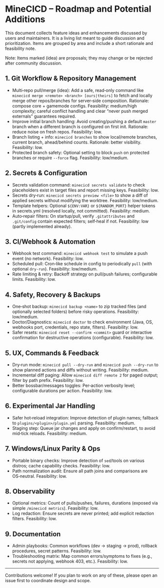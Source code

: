 # MineCICD – Roadmap and Potential Additions

This document collects feature ideas and enhancements discussed by users and maintainers. It is a living list meant to guide discussion and prioritization. Items are grouped by area and include a short rationale and feasibility note.

Note: Items marked (idea) are proposals; they may change or be rejected after community discussion.

## 1. Git Workflow & Repository Management
- Multi‑repo pull/merge (idea): Add a safe, read‑only command like `minecicd merge <remote> <branch> [ours|theirs]` to fetch and locally merge other repos/branches for server‑side composition. Rationale: compose core + gamemode configs. Feasibility: medium/high complexity; careful conflict handling and clear “never push merged externals” guarantees required.
- Improve initial branch handling: Avoid creating/pushing a default `master` branch when a different branch is configured on first init. Rationale: reduce noise on fresh repos. Feasibility: low.
- Branch listing + info: `minecicd branches` to show local/remote branches, current branch, ahead/behind counts. Rationale: better visibility. Feasibility: low.
- Protected branch safety: Optional setting to block `push` on protected branches or require `--force` flag. Feasibility: low/medium.

## 2. Secrets & Configuration
- Secrets validation command: `minecicd secrets validate` to check placeholders exist in target files and report missing keys. Feasibility: low.
- Secrets dry‑run: `minecicd secrets preview <file>` to show a diff of applied secrets without modifying the worktree. Feasibility: low/medium.
- Template helpers: Optional `${ENV:VAR}` or `${RANDOM_PORT}` helper tokens in secrets.yml (resolved locally, not committed). Feasibility: medium.
- Auto‑repair filters: On startup/pull, verify `.gitattributes` and `.git/config` contain expected filters; self‑heal if not. Feasibility: low (partly implemented already).

## 3. CI/Webhook & Automation
- Webhook test command: `minecicd webhook test` to simulate a push event (no network). Feasibility: low.
- Scheduled pull: Cron‑like schedule in config to periodically `pull` (with optional `dry-run`). Feasibility: low/medium.
- Rate limiting & retry: Backoff strategy on pull/push failures; configurable limits. Feasibility: low.

## 4. Safety, Recovery & Backups
- One‑shot backup: `minecicd backup <name>` to zip tracked files (and optionally selected folders) before risky operations. Feasibility: low/medium.
- Doctor/Diagnostics: `minecicd doctor` to check environment (Java, OS, webhooks port, credentials, repo state, filters). Feasibility: low.
- Safer resets: `minecicd reset --confirm <commit>` guard or interactive confirmation for destructive operations (configurable). Feasibility: low.

## 5. UX, Commands & Feedback
- Dry‑run mode: `minecicd pull --dry-run` and `minecicd push --dry-run` to show planned actions and diffs without writing. Feasibility: medium.
- Incremental diff paging: Allow `minecicd diff remote 2` for paged output; filter by path prefix. Feasibility: low.
- Better bossbar/messages toggles: Per‑action verbosity level; configurable durations per action. Feasibility: low.

## 6. Experimental Jar Handling
- Safer hot‑reload integration: Improve detection of plugin names; fallback to `plugins/<plugin>/plugin.yml` parsing. Feasibility: medium.
- Staging step: Queue jar changes and apply on confirm/restart, to avoid mid‑tick reloads. Feasibility: medium.

## 7. Windows/Linux Parity & Ops
- Portable binary checks: Improve detection of `sed`/tools on various distros; cache capability checks. Feasibility: low.
- Path normalization audit: Ensure all path joins and comparisons are OS‑neutral. Feasibility: low.

## 8. Observability
- Optional metrics: Count of pulls/pushes, failures, durations (exposed via simple `/minecicd metrics`). Feasibility: low.
- Log redaction: Ensure secrets are never printed; add explicit redaction filters. Feasibility: low.

## 9. Documentation
- Admin playbooks: Common workflows (dev → staging → prod), rollback procedures, secret patterns. Feasibility: low.
- Troubleshooting matrix: Map common errors/symptoms to fixes (e.g., secrets not applying, webhook 403, etc.). Feasibility: low.

---
Contributions welcome! If you plan to work on any of these, please open an issue first to coordinate design and scope.
